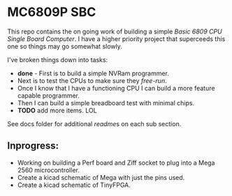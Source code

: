 # MC6809P SBC
This repo contains the on going work of building a simple *Basic 6809 CPU Single Board Computer*. I have a higher priority project that superceeds this one so things may go somewhat slowly.

I've broken things down into tasks:

* **done** - First is to build a simple NVRam programmer.
* Next is to test the CPUs to make sure they *free-run*.
* Once I know that I have a functioning CPU I can build a more feature capable programmer.
* Then I can build a simple breadboard test with minimal chips.
* **TODO** add more items. LOL

See docs folder for additional *readme*s on each sub section.

## Inprogress:

* Working on building a Perf board and Ziff socket to plug into a Mega 2560 microcontroller.
* Create a kicad schematic of Mega with just the pins used.
* Create a kicad schematic of TinyFPGA.